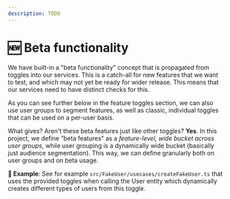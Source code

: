 ```yaml
---
description: TODO
---
```


# 🆕 Beta functionality

We have built-in a "beta functionality" concept that is propagated from toggles into our services. This is a catch-all for new features that we want to test, and which may not yet be ready for wider release. This means that our services need to have distinct checks for this.

As you can see further below in the feature toggles section, we can also use user groups to segment features, as well as classic, individual toggles that can be used on a per-user basis.

What gives? Aren't these beta features just like other toggles? **Yes**. In this project, we define ”beta features” as a _feature-level, wide bucket across user groups_, while user grouping is a dynamically wide bucket (basically just audience segmentation). This way, we can define granularly both on user groups and on beta usage.

**🎯 Example**: See for example `src/FakeUser/usecases/createFakeUser.ts` that uses the provided toggles when calling the User entity which dynamically creates different types of users from this toggle.
